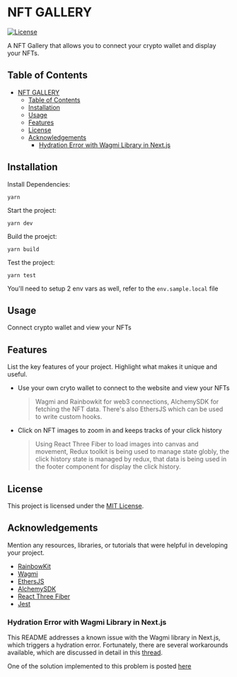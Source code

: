 # NFT GALLERY

[![License](https://img.shields.io/badge/License-MIT-blue.svg)](LICENSE)

A NFT Gallery that allows you to connect your crypto wallet and display your NFTs.

## Table of Contents

-   [NFT GALLERY](#nft-gallery)
    -   [Table of Contents](#table-of-contents)
    -   [Installation](#installation)
    -   [Usage](#usage)
    -   [Features](#features)
    -   [License](#license)
    -   [Acknowledgements](#acknowledgements)
        -   [Hydration Error with Wagmi Library in Next.js](#hydration-error-with-wagmi-library-in-nextjs)

## Installation

Install Dependencies:

```
yarn
```

Start the project:

```
yarn dev
```

Build the proejct:

```
yarn build
```

Test the project:

```
yarn test
```

You'll need to setup 2 env vars as well, refer to the `env.sample.local` file

## Usage

Connect crypto wallet and view your NFTs

## Features

List the key features of your project. Highlight what makes it unique and useful.

-   Use your own cryto wallet to connect to the website and view your NFTs

    > Wagmi and Rainbowkit for web3 connections, AlchemySDK for fetching the NFT data. There's also EthersJS which can be used to write custom hooks.

-   Click on NFT images to zoom in and keeps tracks of your click history

    > Using React Three Fiber to load images into canvas and movement, Redux toolkit is being used to manage state globly, the click history state is managed by redux, that data is being used in the footer component for display the click history.

## License

This project is licensed under the [MIT License](LICENSE).

## Acknowledgements

Mention any resources, libraries, or tutorials that were helpful in developing your project.

-   [RainbowKit](https://www.rainbowkit.com/)
-   [Wagmi](https://wagmi.sh/)
-   [EthersJS](https://docs.ethers.org/v5/)
-   [AlchemySDK](https://www.alchemy.com/sdk)
-   [React Three Fiber](https://docs.pmnd.rs/react-three-fiber/getting-started/introduction)
-   [Jest](https://jestjs.io/)

### Hydration Error with Wagmi Library in Next.js

This README addresses a known issue with the Wagmi library in Next.js, which triggers a hydration error. Fortunately, there are several workarounds available, which are discussed in detail in this [thread](https://github.com/wagmi-dev/wagmi/issues/542).

One of the solution implemented to this problem is posted [here](https://github.com/WalletConnect/web3modal-examples/pull/5)
